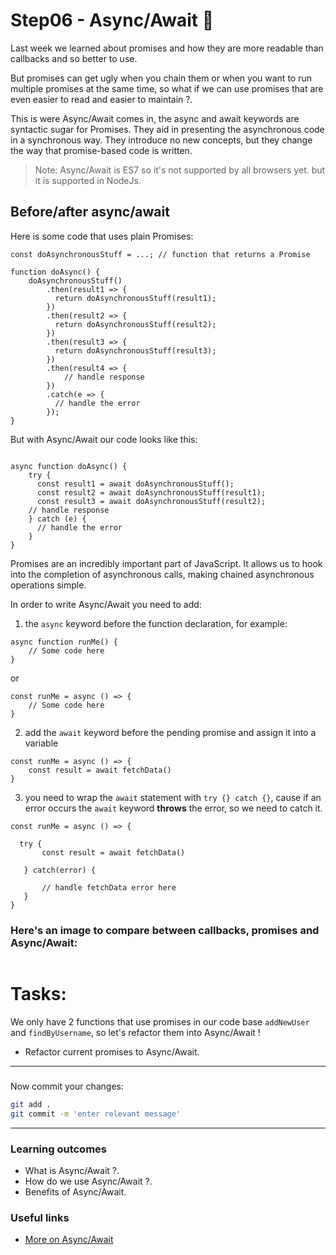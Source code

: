# Step06 - Async/Await :tada: 

Last week we learned about promises and how they are more readable than callbacks and so better to use.

But promises can get ugly when you chain them or when you want to run multiple promises at the same time, so what if we can use promises that are even easier to read and easier to maintain ?.

This is were Async/Await comes in, the async and await keywords are syntactic sugar for Promises. They aid in presenting the asynchronous code in a synchronous way. They introduce no new concepts, but they change the way that promise-based code is written.

>Note: Async/Await is ES7 so it's not supported by all browsers yet. but it is supported in NodeJs.

## Before/after async/await

Here is some code that uses plain Promises:

```javascript=
const doAsynchronousStuff = ...; // function that returns a Promise

function doAsync() {
    doAsynchronousStuff()
        .then(result1 => {
          return doAsynchronousStuff(result1);
        })
        .then(result2 => {
          return doAsynchronousStuff(result2);
        })
        .then(result3 => {
          return doAsynchronousStuff(result3);
        })
        .then(result4 => {
            // handle response             
        })
        .catch(e => {
          // handle the error
        });
}
```

But with Async/Await our code looks like this:

```javascript=

async function doAsync() {
    try {
      const result1 = await doAsynchronousStuff();
      const result2 = await doAsynchronousStuff(result1);
      const result3 = await doAsynchronousStuff(result2);
    // handle response       
    } catch (e) {
      // handle the error
    }
} 

```

Promises are an incredibly important part of JavaScript. It allows us to hook into the completion of asynchronous calls, making chained asynchronous operations simple.

In order to write Async/Await you need to add:
1. the `async` keyword before the function declaration, for example:

```javascript=
async function runMe() {
    // Some code here    
}
```

or 

```javascript=
const runMe = async () => {
    // Some code here    
}
```

2. add the `await` keyword before the pending promise and assign it into a variable

```javascript=
const runMe = async () => {
    const result = await fetchData()
}
```

3. you need to wrap the `await` statement with `try {} catch {}`, cause if an error occurs the `await` keyword **throws** the error, so we need to catch it.

```javascript=
const runMe = async () => {

  try {
       const result = await fetchData()
   
   } catch(error) {
   
       // handle fetchData error here       
   }
}
```

### Here's an image to compare between callbacks, promises and Async/Await:

<img src="https://image.slidesharecdn.com/asynchistory-170422024901/95/async-history-javascript-19-638.jpg?cb=1492829430" alt="" />



# Tasks:

We only have 2 functions that use promises in our code base `addNewUser` and `findByUsername`, so let's refactor them into Async/Await !

- Refactor current promises to Async/Await.

---


### 
Now commit your changes:

```bash
git add .
git commit -m 'enter relevant message'
```


---

### Learning outcomes

- What is Async/Await ?.
- How do we use Async/Await ?.
- Benefits of Async/Await.

### Useful links

- [More on Async/Await](https://dev.to/joannatomassoni/a-beginner-s-guide-to-async-await-1a39)
